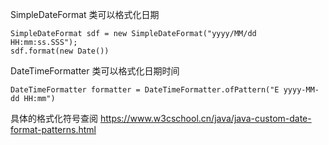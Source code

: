 SimpleDateFormat 类可以格式化日期
```
SimpleDateFormat sdf = new SimpleDateFormat("yyyy/MM/dd HH:mm:ss.SSS");
sdf.format(new Date())
```

DateTimeFormatter 类可以格式化日期时间
```
DateTimeFormatter formatter = DateTimeFormatter.ofPattern("E yyyy-MM-dd HH:mm")
```
具体的格式化符号查阅 https://www.w3cschool.cn/java/java-custom-date-format-patterns.html
